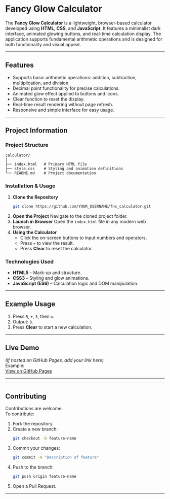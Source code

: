 # Fancy Glow Calculator

The **Fancy Glow Calculator** is a lightweight, browser-based calculator developed using **HTML**, **CSS**, and **JavaScript**. It features a minimalist dark interface, animated glowing buttons, and real-time calculation display. The application supports fundamental arithmetic operations and is designed for both functionality and visual appeal.

---

## Features
- Supports basic arithmetic operations: addition, subtraction, multiplication, and division.
- Decimal point functionality for precise calculations.
- Animated glow effect applied to buttons and icons.
- Clear function to reset the display.
- Real-time result rendering without page refresh.
- Responsive and simple interface for easy usage.

---

## Project Information

### Project Structure
```
calculator/
│
├── index.html   # Primary HTML file
├── style.css    # Styling and animation definitions
└── README.md    # Project documentation
```

### Installation & Usage
1. **Clone the Repository**
   ```bash
   git clone https://github.com/YOUR_USERNAME/fns_calculator.git
   ```
2. **Open the Project**
   Navigate to the cloned project folder.
3. **Launch in Browser**
   Open the `index.html` file in any modern web browser.
4. **Using the Calculator**
   - Click the on-screen buttons to input numbers and operators.
   - Press `=` to view the result.
   - Press **Clear** to reset the calculator.

### Technologies Used
- **HTML5** – Mark-up and structure.
- **CSS3** – Styling and glow animations.
- **JavaScript (ES6)** – Calculation logic and DOM manipulation.

---

## Example Usage
1. Press `5`, `+`, `3`, then `=`.
2. Output: `8`.
3. Press **Clear** to start a new calculation.

---

## Live Demo
*(If hosted on GitHub Pages, add your link here)*  
Example:  
[View on GitHub Pages](https://sudhakarreddy2005.github.io/fns_calculator/)

---

---

## Contributing
Contributions are welcome.  
To contribute:
1. Fork the repository.
2. Create a new branch:
   ```bash
   git checkout -b feature-name
   ```
3. Commit your changes:
   ```bash
   git commit -m "Description of feature"
   ```
4. Push to the branch:
   ```bash
   git push origin feature-name
   ```
5. Open a Pull Request.



---
